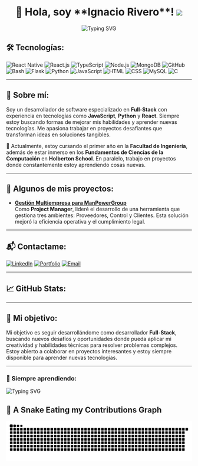 <h1 align="center">👋 Hola, soy **Ignacio Rivero**! <img src="https://media.giphy.com/media/hvRJCLFzcasrR4ia7z/giphy.gif" width="35"></h1>

<p align="center">
  <img src="https://readme-typing-svg.herokuapp.com?font=Fira+Code&size=25&pause=1000&color=0AF7E3&width=435&lines=Full-Stack+Developer" alt="Typing SVG"/>
</p>


## 🛠 Tecnologías:
![React Native](https://img.shields.io/badge/React_Native-20232A?style=for-the-badge&logo=react&logoColor=61DAFB)
![React.js](https://img.shields.io/badge/React.js-20232A?style=for-the-badge&logo=react&logoColor=61DAFB)
![TypeScript](https://img.shields.io/badge/TypeScript-007ACC?style=for-the-badge&logo=typescript&logoColor=white)
![Node.js](https://img.shields.io/badge/Node.js-339933?style=for-the-badge&logo=nodedotjs&logoColor=white)
![MongoDB](https://img.shields.io/badge/MongoDB-47A248?style=for-the-badge&logo=mongodb&logoColor=white)
![GitHub](https://img.shields.io/badge/GitHub-181717?style=for-the-badge&logo=github&logoColor=white)
![Bash](https://img.shields.io/badge/Bash-4EAA25?style=for-the-badge&logo=gnubash&logoColor=white)
![Flask](https://img.shields.io/badge/Flask-000000?style=for-the-badge&logo=flask&logoColor=white)
![Python](https://img.shields.io/badge/Python-FFD43B?style=for-the-badge&logo=python&logoColor=blue)
![JavaScript](https://img.shields.io/badge/JavaScript-323330?style=for-the-badge&logo=javascript&logoColor=F7DF1E)
![HTML](https://img.shields.io/badge/HTML5-E34F26?style=for-the-badge&logo=html5&logoColor=white)
![CSS](https://img.shields.io/badge/CSS-1572B6?style=for-the-badge&logo=css3&logoColor=white)
![MySQL](https://img.shields.io/badge/MySQL-005C84?style=for-the-badge&logo=mysql&logoColor=white)
![C](https://img.shields.io/badge/C-A8B9CC?style=for-the-badge&logo=c&logoColor=white)


---

## 💼 Sobre mí:
Soy un desarrollador de software especializado en **Full-Stack** con experiencia en tecnologías como **JavaScript**, **Python** y **React**. Siempre estoy buscando formas de mejorar mis habilidades y aprender nuevas tecnologías. 
Me apasiona trabajar en proyectos desafiantes que transforman ideas en soluciones tangibles.

📝 Actualmente, estoy cursando el primer año en la **Facultad de Ingeniería**, además de estar inmerso en los **Fundamentos de Ciencias de la Computación** en **Holberton School**. En paralelo, trabajo en proyectos donde constantemente estoy aprendiendo cosas nuevas.

---

## 🚀 Algunos de mis proyectos:
- **[Gestión Multiempresa para ManPowerGroup](https://github.com/RelIT-Project/Final_Project_Experis)**  
  Como **Project Manager**, lideré el desarrollo de una herramienta que gestiona tres ambientes: Proveedores, Control y Clientes. Esta solución mejoró la eficiencia operativa y el cumplimiento legal.
  
---

## 📬 Contactame:

[![LinkedIn](https://img.shields.io/badge/LinkedIn-0A66C2?style=for-the-badge&logo=linkedin&logoColor=white)](https://www.linkedin.com/in/riveroignacio/)
[![Portfolio](https://img.shields.io/badge/Portafolio_Web-FF5722?style=for-the-badge&logo=web&logoColor=white)](https://tuportafolio.com)
[![Email](https://img.shields.io/badge/Email-D14836?style=for-the-badge&logo=gmail&logoColor=white)](mailto:ignaciorivero31@gmail.com)


---

## 📈 GitHub Stats:



---

## 🎯 Mi objetivo:
Mi objetivo es seguir desarrollándome como desarrollador **Full-Stack**, buscando nuevos desafíos y oportunidades donde pueda aplicar mi creatividad y habilidades técnicas para resolver problemas complejos.
Estoy abierto a colaborar en proyectos interesantes y estoy siempre disponible para aprender nuevas tecnologías.

---

### 🧠 **Siempre aprendiendo**:
![Typing SVG](https://readme-typing-svg.herokuapp.com?font=Fira+Code&size=18&duration=2000&pause=1000&color=0AF7E3&width=435&lines=Perfeccionando+React%2C+TypeScript)

## 🐍 A Snake Eating my Contributions Graph
	
<p align = "center">
	<img src = "https://github.com/7oSkaaa/7oSkaaa/blob/output/github-contribution-grid-snake.svg?" alt = "Snake Game"/>
</p>
